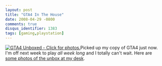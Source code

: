 ```yaml
---
layout: post
title: "GTA4 In The House"
date: 2008-04-29 -0800
comments: true
disqus_identifier: 1383
tags: [gaming,playstation]
---
```

[![GTA4 Unboxed - Click for
photos.](http://farm4.static.flickr.com/3260/2452596934_09207986d4_m.jpg)](http://www.flickr.com/photos/tillig/sets/72157604794236934/t)Picked
up my copy of GTA4 just now. I'm off next week to play *all week long*
and I totally can't wait. Here are [some photos of the unbox at my
desk](http://www.flickr.com/photos/tillig/sets/72157604794236934/).
